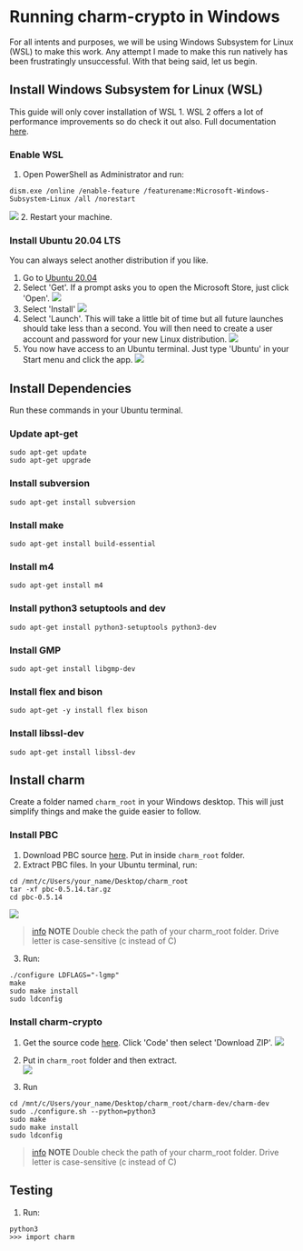 # Running charm-crypto in Windows
For all intents and purposes, we will be using Windows Subsystem for Linux (WSL) to make this work. Any attempt I made 
to make this run natively has been frustratingly unsuccessful. With that being said, let us begin.

## Install Windows Subsystem for Linux (WSL)
This guide will only cover installation of WSL 1. WSL 2 offers a lot of performance improvements so do check it out also.
Full documentation [here](https://docs.microsoft.com/en-us/windows/wsl/install-win10).

### Enable WSL
1. Open PowerShell as Administrator and run:
```
dism.exe /online /enable-feature /featurename:Microsoft-Windows-Subsystem-Linux /all /norestart
```
![](https://i.imgur.com/uZsiAoc.png)
2. Restart your machine.

### Install Ubuntu 20.04 LTS
You can always select another distribution if you like.
1. Go to [Ubuntu 20.04](https://www.microsoft.com/store/apps/9n6svws3rx71)
2. Select 'Get'. If a prompt asks you to open the Microsoft Store, just click 'Open'.
![](https://i.imgur.com/dzdMyNh.png)
3. Select 'Install'
![](https://i.imgur.com/jRuRyKz.png)
4. Select 'Launch'. This will take a little bit of time but all future launches should take less than a second. You will 
then need to create a user account and password for your new Linux distribution.
![](https://i.imgur.com/by38oWW.png)
5. You now have access to an Ubuntu terminal. Just type 'Ubuntu' in your Start menu and click the app.
![](https://i.imgur.com/bpUHXLD.png)

## Install Dependencies
Run these commands in your Ubuntu terminal.

### Update apt-get
```
sudo apt-get update
sudo apt-get upgrade
```

### Install subversion
```
sudo apt-get install subversion
```

### Install make
```
sudo apt-get install build-essential
```

### Install m4
```
sudo apt-get install m4
```

### Install python3 setuptools and dev
```
sudo apt-get install python3-setuptools python3-dev
```

### Install GMP
```
sudo apt-get install libgmp-dev
```

### Install flex and bison
```
sudo apt-get -y install flex bison
```

### Install libssl-dev
```
sudo apt-get install libssl-dev
```

## Install charm
Create a folder named `charm_root` in your Windows desktop. This will just simplify things and make the guide easier to 
follow.

### Install PBC
1. Download PBC source [here](https://crypto.stanford.edu/pbc/files/pbc-0.5.14.tar.gz). Put in inside `charm_root` folder.
2. Extract PBC files. In your Ubuntu terminal, run:
```
cd /mnt/c/Users/your_name/Desktop/charm_root
tar -xf pbc-0.5.14.tar.gz
cd pbc-0.5.14
```
![](https://i.imgur.com/cVsBwjh.png)
> [info](:Icon) **NOTE**
> Double check the path of your charm_root folder. Drive letter is case-sensitive (c instead of C)

3. Run:
```
./configure LDFLAGS="-lgmp" 
make
sudo make install
sudo ldconfig
```

### Install charm-crypto 
1. Get the source code [here](https://github.com/JHUISI/charm). Click 'Code' then select 'Download ZIP'.
![](https://i.imgur.com/URnXbKg.png)

2. Put in `charm_root` folder and then extract.  
![](https://i.imgur.com/0uGJ2Ud.png)

3. Run
```
cd /mnt/c/Users/your_name/Desktop/charm_root/charm-dev/charm-dev
sudo ./configure.sh --python=python3
sudo make
sudo make install
sudo ldconfig
```
> [info](:Icon) **NOTE**
> Double check the path of your charm_root folder. Drive letter is case-sensitive (c instead of C)

## Testing
1. Run:
```
python3
>>> import charm
```